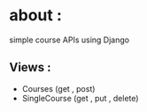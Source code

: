 # about :

simple course APIs using Django

## Views :

- Courses (get , post)
- SingleCourse (get , put , delete)

